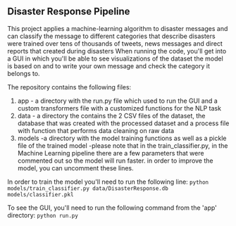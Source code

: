 ## Disaster Response Pipeline
This project applies a machine-learning algorithm to disaster messages and can classify the message to different categories that describe disasters were trained over tens of thousands of tweets, news messages and direct reports that created during disasters When running the code, you'll get into a GUI in which you'll be able to see visualizations of the dataset the model is based on and to write your own message and check the category it belongs to.

The repository contains the following files:
1. app - a directory with the run.py file which used to run the GUI and a custom transformers file with a customized functions for the NLP task
2. data - a directory the contains the 2 CSV files of the dataset, the database that was created with the processed dataset and a process file with function that performs data cleaning on raw data
3. models -a directory with the model training functions as well as a pickle file of the trained model
-please note that in the train_classifier.py, in the Machine Learning pipeline there are a few parameters that were commented out so the model will run faster. in order to improve the model, you can uncomment these lines.

In order to train the model you'll need to run the following line:
`python models/train_classifier.py data/DisasterResponse.db models/classifier.pkl`

To see the GUI, you'll need to run the following command from the 'app' directory:
`python run.py`


